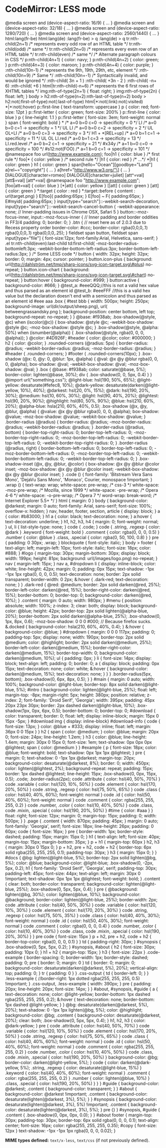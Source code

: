 CodeMirror: LESS mode
=====================

@media screen and (device-aspect-ratio: 16/9) { … } @media screen and (device-aspect-ratio: 32/18) { … } @media screen and (device-aspect-ratio: 1280/720) { … } @media screen and (device-aspect-ratio: 2560/1440) { … } html:lang(fr-be) html:lang(de) :lang(fr-be) &gt; q :lang(de) &gt; q tr:nth-child(2n+1) /\* represents every odd row of an HTML table \*/ tr:nth-child(odd) /\* same \*/ tr:nth-child(2n+0) /\* represents every even row of an HTML table \*/ tr:nth-child(even) /\* same \*/ /\* Alternate paragraph colours in CSS \*/ p:nth-child(4n+1) { color: navy; } p:nth-child(4n+2) { color: green; } p:nth-child(4n+3) { color: maroon; } p:nth-child(4n+4) { color: purple; } :nth-child(10n-1) /\* represents the 9th, 19th, 29th, etc, element \*/ :nth-child(10n+9) /\* Same \*/ :nth-child(10n+-1) /\* Syntactically invalid, and would be ignored \*/ :nth-child( 3n + 1 ) :nth-child( +3n - 2 ) :nth-child( -n+ 6) :nth-child( +6 ) html|tr:nth-child(-n+6) /\* represents the 6 first rows of XHTML tables \*/ img:nth-of-type(2n+1) { float: right; } img:nth-of-type(2n) { float: left; } body &gt; h2:nth-of-type(n+2):nth-last-of-type(n+2) body &gt; h2:not(:first-of-type):not(:last-of-type) html|\*:not(:link):not(:visited) \*|\*:not(:hover) p::first-line { text-transform: uppercase } p { color: red; font-size: 12pt } p::first-letter { color: green; font-size: 200% } p::first-line { color: blue } p { line-height: 1.1 } p::first-letter { font-size: 3em; font-weight: normal } span { font-weight: bold } \* /\* a=0 b=0 c=0 -&gt; specificity = 0 \*/ LI /\* a=0 b=0 c=1 -&gt; specificity = 1 \*/ UL LI /\* a=0 b=0 c=2 -&gt; specificity = 2 \*/ UL OL+LI /\* a=0 b=0 c=3 -&gt; specificity = 3 \*/ H1 + \*\[REL=up\] /\* a=0 b=1 c=1 -&gt; specificity = 11 \*/ UL OL LI.red /\* a=0 b=1 c=3 -&gt; specificity = 13 \*/ LI.red.level /\* a=0 b=2 c=1 -&gt; specificity = 21 \*/ \#x34y /\* a=1 b=0 c=0 -&gt; specificity = 100 \*/ \#s12:not(FOO) /\* a=1 b=0 c=1 -&gt; specificity = 101 \*/ @namespace foo url(http://www.example.com); foo|h1 { color: blue } /\* first rule \*/ foo|\* { color: yellow } /\* second rule \*/ |h1 { color: red } /\* ...\*/ \*|h1 { color: green } h1 { color: green } span\[hello="Ocean"\]\[goodbye="Land"\] a\[rel~="copyright"\] { ... } a\[href="http://www.w3.org/"\] { ... } DIALOGUE\[character=romeo\] DIALOGUE\[character=juliet\] \[att^=val\] \[att$=val\] \[att\*=val\] @namespace foo "http://www.example.com"; \[foo|att=val\] { color: blue } \[\*|att\] { color: yellow } \[|att\] { color: green } \[att\] { color: green } \*:target { color : red } \*:target::before { content : url(target.png) } E\[foo\]{ padding:65px; } E\[foo\] ~ F{ padding:65px; } E\#myid{ padding:65px; } input\[type="search"\]::-webkit-search-decoration, input\[type="search"\]::-webkit-search-cancel-button { -webkit-appearance: none; // Inner-padding issues in Chrome OSX, Safari 5 } button::-moz-focus-inner, input::-moz-focus-inner { // Inner padding and border oddities in FF3/4 padding: 0; border: 0; } .btn { // reset here as of 2.0.3 due to Recess property order border-color: \#ccc; border-color: rgba(0,0,0,.1) rgba(0,0,0,.1) rgba(0,0,0,.25); } fieldset span button, fieldset span input\[type="file"\] { font-size:12px; font-family:Arial, Helvetica, sans-serif; } .el tr:nth-child(even):last-child td:first-child{ -moz-border-radius-bottomleft:3px; -webkit-border-bottom-left-radius:3px; border-bottom-left-radius:3px; } /\* Some LESS code \*/ button { width: 32px; height: 32px; border: 0; margin: 4px; cursor: pointer; } button.icon-plus { background: url(http://dahlström.net/tmp/sharp-icons/svg-icon-target.svg\#plus) no-repeat; } button.icon-chart { background: url(http://dahlström.net/tmp/sharp-icons/svg-icon-target.svg\#chart) no-repeat; } button:hover { background-color: \#999; } button:active { background-color: \#666; } @test\_a: \#eeeQQQ;//this is not a valid hex value and thus parsed as an element id @test\_b: \#eeeFFF //this is a valid hex value but the declaration doesn't end with a semicolon and thus parsed as an element id \#eee aaa .box { \#test bbb { width: 500px; height: 250px; background-image: url(dir/output/sheep.png), url( betweengrassandsky.png ); background-position: center bottom, left top; background-repeat: no-repeat; } } @base: \#f938ab; .box-shadow(@style, @c) when (iscolor(@c)) { box-shadow: @style @c; -webkit-box-shadow: @style @c; -moz-box-shadow: @style @c; } .box-shadow(@style, @alpha: 50%) when (isnumber(@alpha)) { .box-shadow(@style, rgba(0, 0, 0, @alpha)); } @color: \#4D926F; \#header { color: @color; color: \#000000; } h2 { color: @color; } .rounded-corners (@radius: 5px) { border-radius: @radius; -webkit-border-radius: @radius; -moz-border-radius: @radius; } \#header { .rounded-corners; } \#footer { .rounded-corners(10px); } .box-shadow (@x: 0, @y: 0, @blur: 1px, @alpha) { @val: @x @y @blur rgba(0, 0, 0, @alpha); box-shadow: @val; -webkit-box-shadow: @val; -moz-box-shadow: @val; } .box { @base: \#f938ab; color: saturate(@base, 5%); border-color: lighten(@base, 30%); div { .box-shadow(0, 0, 5px, 0.4) } } @import url("something.css"); @light-blue: hsl(190, 50%, 65%); @light-yellow: desaturate(\#fefec8, 10%); @dark-yellow: desaturate(darken(@light-yellow, 10%), 40%); @darkest: hsl(20, 0%, 15%); @dark: hsl(190, 20%, 30%); @medium: hsl(10, 60%, 30%); @light: hsl(90, 40%, 20%); @lightest: hsl(90, 20%, 90%); @highlight: hsl(80, 50%, 90%); @blue: hsl(210, 60%, 20%); @alpha-blue: hsla(210, 60%, 40%, 0.5); .box-shadow (@x, @y, @blur, @alpha) { @value: @x @y @blur rgba(0, 0, 0, @alpha); box-shadow: @value; -moz-box-shadow: @value; -webkit-box-shadow: @value; } .border-radius (@radius) { border-radius: @radius; -moz-border-radius: @radius; -webkit-border-radius: @radius; } .border-radius (@radius, bottom) { border-top-right-radius: 0; border-top-left-radius: 0; -moz-border-top-right-radius: 0; -moz-border-top-left-radius: 0; -webkit-border-top-left-radius: 0; -webkit-border-top-right-radius: 0; } .border-radius (@radius, right) { border-bottom-left-radius: 0; border-top-left-radius: 0; -moz-border-bottom-left-radius: 0; -moz-border-top-left-radius: 0; -webkit-border-bottom-left-radius: 0; -webkit-border-top-left-radius: 0; } .box-shadow-inset (@x, @y, @blur, @color) { box-shadow: @x @y @blur @color inset; -moz-box-shadow: @x @y @blur @color inset; -webkit-box-shadow: @x @y @blur @color inset; } .code () { font-family: 'Bitstream Vera Sans Mono', 'DejaVu Sans Mono', 'Monaco', Courier, monospace !important; } .wrap () { text-wrap: wrap; white-space: pre-wrap; /\* css-3 \*/ white-space: -moz-pre-wrap; /\* Mozilla, since 1999 \*/ white-space: -pre-wrap; /\* Opera 4-6 \*/ white-space: -o-pre-wrap; /\* Opera 7 \*/ word-wrap: break-word; /\* Internet Explorer 5.5+ \*/ } html { margin: 0 } body { background-color: @darkest; margin: 0 auto; font-family: Arial, sans-serif; font-size: 100%; overflow-x: hidden; } nav, header, footer, section, article { display: block; } a { color: \#b83000; } h1 a { color: black; text-decoration: none; } a:hover { text-decoration: underline; } h1, h2, h3, h4 { margin: 0; font-weight: normal; } ul, li { list-style-type: none; } code { .code; } code { .string, .regexp { color: @dark } .keyword { font-weight: bold } .comment { color: rgba(0, 0, 0, 0.5) } .number { color: @blue } .class, .special { color: rgba(0, 50, 100, 0.8) } } pre { padding: 0 30px; .wrap; } blockquote { font-style: italic; } body &gt; footer { text-align: left; margin-left: 10px; font-style: italic; font-size: 18px; color: \#888; } \#logo { margin-top: 30px; margin-bottom: 30px; display: block; width: 199px; height: 81px; background: url(/images/logo.png) no-repeat; } nav { margin-left: 15px; } nav a, \#dropdown li { display: inline-block; color: white; line-height: 42px; margin: 0; padding: 0px 15px; text-shadow: -1px -1px 1px rgba(0, 0, 0, 0.5); text-decoration: none; border: 2px solid transparent; border-width: 0 2px; &:hover { .dark-red; text-decoration: none; } } .dark-red { @red: @medium; border: 2px solid darken(@red, 25%); border-left-color: darken(@red, 15%); border-right-color: darken(@red, 15%); border-bottom: 0; border-top: 0; background-color: darken(@red, 10%); } .content { margin: 0 auto; width: 980px; } \#menu { position: absolute; width: 100%; z-index: 3; clear: both; display: block; background-color: @blue; height: 42px; border-top: 2px solid lighten(@alpha-blue, 20%); border-bottom: 2px solid darken(@alpha-blue, 25%); .box-shadow(0, 1px, 8px, 0.6); -moz-box-shadow: 0 0 0 \#000; // Because firefox sucks. &.docked { background-color: hsla(210, 60%, 40%, 0.4); } &:hover { background-color: @blue; } \#dropdown { margin: 0 0 0 117px; padding: 0; padding-top: 5px; display: none; width: 190px; border-top: 2px solid @medium; color: @highlight; border: 2px solid darken(@medium, 25%); border-left-color: darken(@medium, 15%); border-right-color: darken(@medium, 15%); border-top-width: 0; background-color: darken(@medium, 10%); ul { padding: 0px; } li { font-size: 14px; display: block; text-align: left; padding: 0; border: 0; a { display: block; padding: 0px 15px; text-decoration: none; color: white; &:hover { background-color: darken(@medium, 15%); text-decoration: none; } } } .border-radius(5px, bottom); .box-shadow(0, 6px, 8px, 0.5); } } \#main { margin: 0 auto; width: 100%; background-color: @light-blue; border-top: 8px solid darken(@light-blue, 5%); \#intro { background-color: lighten(@light-blue, 25%); float: left; margin-top: -8px; margin-right: 5px; height: 380px; position: relative; z-index: 2; font-family: 'Droid Serif', 'Georgia'; width: 395px; padding: 45px 20px 23px 30px; border: 2px dashed darken(@light-blue, 10%); .box-shadow(1px, 0px, 6px, 0.5); border-bottom: 0; border-top: 0; \#download { color: transparent; border: 0; float: left; display: inline-block; margin: 15px 0 15px -5px; } \#download img { display: inline-block} \#download-info { code { font-size: 13px; } color: @blue + \#333; display: inline; float: left; margin: 36px 0 0 15px } } h2 { span { color: @medium; } color: @blue; margin: 20px 0; font-size: 24px; line-height: 1.2em; } h3 { color: @blue; line-height: 1.4em; margin: 30px 0 15px 0; font-size: 1em; text-shadow: 0px 0px 0px @lightest; span { color: @medium } } \#example { p { font-size: 18px; color: @blue; font-weight: bold; text-shadow: 0px 1px 1px @lightest; } pre { margin: 0; text-shadow: 0 -1px 1px @darkest; margin-top: 20px; background-color: desaturate(@darkest, 8%); border: 0; width: 450px; color: lighten(@lightest, 2%); background-repeat: repeat; padding: 15px; border: 1px dashed @lightest; line-height: 15px; .box-shadow(0, 0px, 15px, 0.5); .code; .border-radius(2px); code .attribute { color: hsl(40, 50%, 70%) } code .variable { color: hsl(120, 10%, 50%) } code .element { color: hsl(170, 20%, 50%) } code .string, .regexp { color: hsl(75, 50%, 65%) } code .class { color: hsl(40, 40%, 60%); font-weight: normal } code .id { color: hsl(50, 40%, 60%); font-weight: normal } code .comment { color: rgba(255, 255, 255, 0.2) } code .number, .color { color: hsl(10, 40%, 50%) } code .class, code .mixin, .special { color: hsl(190, 20%, 50%) } \#time { color: \#aaa } } float: right; font-size: 12px; margin: 0; margin-top: 15px; padding: 0; width: 500px; } } .page { .content { width: 870px; padding: 45px; } margin: 0 auto; font-family: 'Georgia', serif; font-size: 18px; line-height: 26px; padding: 0 60px; code { font-size: 16px; } pre { border-width: 1px; border-style: dashed; padding: 15px; margin: 15px 0; } h1 { text-align: left; font-size: 40px; margin-top: 15px; margin-bottom: 35px; } p + h1 { margin-top: 60px } h2, h3 { margin: 30px 0 15px 0; } p + h2, pre + h2, code + h2 { border-top: 6px solid rgba(255, 255, 255, 0.1); padding-top: 30px; } h3 { margin: 15px 0; } } \#docs { @bg: lighten(@light-blue, 5%); border-top: 2px solid lighten(@bg, 5%); color: @blue; background-color: @light-blue; .box-shadow(0, -2px, 5px, 0.2); h1 { font-family: 'Droid Serif', 'Georgia', serif; padding-top: 30px; padding-left: 45px; font-size: 44px; text-align: left; margin: 30px 0 !important; text-shadow: 0px 1px 1px @lightest; font-weight: bold; } .content { clear: both; border-color: transparent; background-color: lighten(@light-blue, 25%); .box-shadow(0, 5px, 5px, 0.4); } pre { @background: lighten(@bg, 30%); color: lighten(@blue, 10%); background-color: @background; border-color: lighten(@light-blue, 25%); border-width: 2px; code .attribute { color: hsl(40, 50%, 30%) } code .variable { color: hsl(120, 10%, 30%) } code .element { color: hsl(170, 20%, 30%) } code .string, .regexp { color: hsl(75, 50%, 35%) } code .class { color: hsl(40, 40%, 30%); font-weight: normal } code .id { color: hsl(50, 40%, 30%); font-weight: normal } code .comment { color: rgba(0, 0, 0, 0.4) } code .number, .color { color: hsl(10, 40%, 30%) } code .class, code .mixin, .special { color: hsl(190, 20%, 30%) } } pre code { font-size: 15px } p + h2, pre + h2, code + h2 { border-top-color: rgba(0, 0, 0, 0.1) } } td { padding-right: 30px; } \#synopsis { .box-shadow(0, 5px, 5px, 0.2); } \#synopsis, \#about { h2 { font-size: 30px; padding: 10px 0; } h1 + h2 { margin-top: 15px; } h3 { font-size: 22px } .code-example { border-spacing: 0; border-width: 1px; border-style: dashed; padding: 0; pre { border: 0; margin: 0 } td { border: 0; margin: 0; background-color: desaturate(darken(@darkest, 5%), 20%); vertical-align: top; padding: 0; } tr { padding: 0 } } .css-output { td { border-left: 0; } } .less-example { //border-right: 1px dotted rgba(255, 255, 255, 0.5) !important; } .css-output, .less-example { width: 390px; } pre { padding: 20px; line-height: 20px; font-size: 14px; } } \#about, \#synopsis, \#guide { a { text-decoration: none; color: @light-yellow; border-bottom: 1px dashed rgba(255, 255, 255, 0.2); &:hover { text-decoration: none; border-bottom: 1px dashed @light-yellow; } } @bg: desaturate(darken(@darkest, 5%), 20%); text-shadow: 0 -1px 1px lighten(@bg, 5%); color: @highlight; background-color: @bg; .content { background-color: desaturate(@darkest, 20%); clear: both; .box-shadow(0, 5px, 5px, 0.4); } h1, h2, h3 { color: @dark-yellow; } pre { code .attribute { color: hsl(40, 50%, 70%) } code .variable { color: hsl(120, 10%, 50%) } code .element { color: hsl(170, 20%, 50%) } code .string, .regexp { color: hsl(75, 50%, 65%) } code .class { color: hsl(40, 40%, 60%); font-weight: normal } code .id { color: hsl(50, 40%, 60%); font-weight: normal } code .comment { color: rgba(255, 255, 255, 0.2) } code .number, .color { color: hsl(10, 40%, 50%) } code .class, code .mixin, .special { color: hsl(190, 20%, 50%) } background-color: @bg; border-color: darken(@light-yellow, 5%); } code { color: darken(@dark-yellow, 5%); .string, .regexp { color: desaturate(@light-blue, 15%) } .keyword { color: hsl(40, 40%, 60%); font-weight: normal } .comment { color: rgba(255, 255, 255, 0.2) } .number { color: lighten(@blue, 10%) } .class, .special { color: hsl(190, 20%, 50%) } } } \#guide { background-color: @darkest; .content { background-color: transparent; } } \#about { background-color: @darkest !important; .content { background-color: desaturate(lighten(@darkest, 3%), 5%); } } \#synopsis { background-color: desaturate(lighten(@darkest, 3%), 5%) !important; .content { background-color: desaturate(lighten(@darkest, 3%), 5%); } pre {} } \#synopsis, \#guide { .content { .box-shadow(0, 0px, 0px, 0.0); } } \#about footer { margin-top: 30px; padding-top: 30px; border-top: 6px solid rgba(0, 0, 0, 0.1); text-align: center; font-size: 16px; color: rgba(255, 255, 255, 0.35); \#copy { font-size: 12px } text-shadow: -1px -1px 1px rgba(0, 0, 0, 0.02); }

**MIME types defined:** `text/x-less`, `text/css` (if not previously defined).
